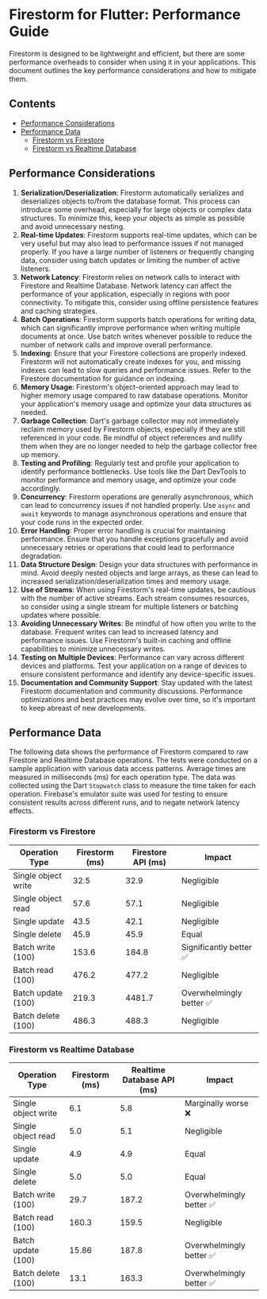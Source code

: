 # Firestorm for Flutter: Performance Guide

Firestorm is designed to be lightweight and efficient, but there are some 
performance overheads to consider when using it in your applications.
This document outlines the key performance considerations and how to mitigate
them.

## Contents
*  [Performance Considerations](#performance-considerations)
* [Performance Data](#performance-data)
  * [Firestorm vs Firestore](#firestorm-vs-firestore)
  * [Firestorm vs Realtime Database](#firestorm-vs-realtime-database)

## Performance Considerations
1. **Serialization/Deserialization**: Firestorm automatically serializes and deserializes objects to/from the database format. This process can introduce some overhead, especially for large objects or complex data structures. To minimize this, keep your objects as simple as possible and avoid unnecessary nesting.
2. **Real-time Updates**: Firestorm supports real-time updates, which can be very useful but may also lead to performance issues if not managed properly. If you have a large number of listeners or frequently changing data, consider using batch updates or limiting the number of active listeners.
3. **Network Latency**: Firestorm relies on network calls to interact with Firestore and Realtime Database. Network latency can affect the performance of your application, especially in regions with poor connectivity. To mitigate this, consider using offline persistence features and caching strategies.
4. **Batch Operations**: Firestorm supports batch operations for writing data, which can significantly improve performance when writing multiple documents at once. Use batch writes whenever possible to reduce the number of network calls and improve overall performance.
5. **Indexing**: Ensure that your Firestore collections are properly indexed. Firestorm will not automatically create indexes for you, and missing indexes can lead to slow queries and performance issues. Refer to the Firestore documentation for guidance on indexing.
6. **Memory Usage**: Firestorm's object-oriented approach may lead to higher memory usage compared to raw database operations. Monitor your application's memory usage and optimize your data structures as needed.
7. **Garbage Collection**: Dart's garbage collector may not immediately reclaim memory used by Firestorm objects, especially if they are still referenced in your code. Be mindful of object references and nullify them when they are no longer needed to help the garbage collector free up memory.
8. **Testing and Profiling**: Regularly test and profile your application to identify performance bottlenecks. Use tools like the Dart DevTools to monitor performance and memory usage, and optimize your code accordingly.
9. **Concurrency**: Firestorm operations are generally asynchronous, which can lead to concurrency issues if not handled properly. Use `async` and `await` keywords to manage asynchronous operations and ensure that your code runs in the expected order.
10. **Error Handling**: Proper error handling is crucial for maintaining performance. Ensure that you handle exceptions gracefully and avoid unnecessary retries or operations that could lead to performance degradation.
11. **Data Structure Design**: Design your data structures with performance in mind. Avoid deeply nested objects and large arrays, as these can lead to increased serialization/deserialization times and memory usage.
12. **Use of Streams**: When using Firestorm's real-time updates, be cautious with the number of active streams. Each stream consumes resources, so consider using a single stream for multiple listeners or batching updates where possible.
13. **Avoiding Unnecessary Writes**: Be mindful of how often you write to the database. Frequent writes can lead to increased latency and performance issues. Use Firestorm's built-in caching and offline capabilities to minimize unnecessary writes.
14. **Testing on Multiple Devices**: Performance can vary across different devices and platforms. Test your application on a range of devices to ensure consistent performance and identify any device-specific issues.
15. **Documentation and Community Support**: Stay updated with the latest Firestorm documentation and community discussions. Performance optimizations and best practices may evolve over time, so it's important to keep abreast of new developments.

## Performance Data

The following data shows the performance of Firestorm compared to raw Firestore and Realtime Database operations. The tests were conducted on a sample application with various data access patterns.
Average times are measured in milliseconds (ms) for each operation type.
The data was collected using the Dart `Stopwatch` class to measure the time taken for each operation.
Firebase's emulator suite was used for testing to ensure consistent results across different runs, and to negate network latency effects.

### Firestorm vs Firestore

| Operation Type      | Firestorm (ms) | Firestore API (ms) | Impact                  |
|---------------------|----------------|--------------------|-------------------------|
| Single object write | 32.5           | 32.9               | Negligible              |
| Single object read  | 57.6           | 57.1               | Negligible              |
| Single update       | 43.5           | 42.1               | Negligible              |
| Single delete       | 45.9           | 45.9               | Equal                   |
| Batch write (100)   | 153.6          | 184.8              | Significantly better ✅  |
| Batch read (100)    | 476.2          | 477.2              | Negligible              |
| Batch update (100)  | 219.3          | 4481.7             | Overwhelmingly better ✅ |
| Batch delete (100)  | 486.3          | 488.3              | Negligible              |

### Firestorm vs Realtime Database

| Operation Type      | Firestorm (ms) | Realtime Database API (ms) | Impact                   |
|---------------------|----------------|----------------------------|--------------------------|
| Single object write | 6.1            | 5.8                        | Marginally worse ❌       |
| Single object read  | 5.0            | 5.1                        | Negligible               |
| Single update       | 4.9            | 4.9                        | Equal                    |
| Single delete       | 5.0            | 5.0                        | Equal                    |
| Batch write (100)   | 29.7           | 187.2                      | Overwhelmingly better ✅  |
| Batch read (100)    | 160.3          | 159.5                      | Negligible               |
| Batch update (100)  | 15.86          | 187.8                      | Overwhelmingly better ✅  |
| Batch delete (100)  | 13.1           | 163.3                      | Overwhelmingly better ✅  |

